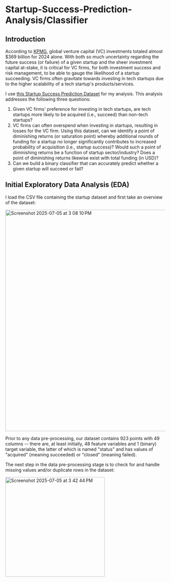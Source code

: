 # Startup-Success-Prediction-Analysis/Classifier

## Introduction

According to [KPMG](https://kpmg.com/xx/en/media/press-releases/2025/01/2024-global-vc-investment-rises-to-368-billion-dollars.html#:~:text=Enterprise's%20Venture%20Pulse-,2024%20global%20VC%20investment%20rises%20to%20%24368%20billion%20as%20investor,KPMG%20Private%20Enterprise's%20Venture%20Pulse), global venture capital (VC) investments totaled almost $369 billion for 2024 alone. With both so much uncertainty regarding the future success (or failure) of a given startup and the sheer investment capital at-stake, it is critical for VC firms, for both investment success and risk management, to be able to gauge the likelihood of a startup succeeding. VC firms often gravitate towards investing in tech startups due to the higher scalability of a tech startup's products/services. 

I use [this Startup Success Prediction Dataset](https://www.kaggle.com/datasets/manishkc06/startup-success-prediction) for my analysis. This analysis addresses the following three questions:

1. Given VC firms' preference for investing in tech startups, are tech startups more likely to be acquired (i.e., succeed) than non-tech startups?
2. VC firms can often overspend when investing in startups, resulting in losses for the VC firm. Using this dataset, can we identify a point of diminishing returns (or saturation point) whereby additional rounds of funding for a startup no longer significantly contributes to increased probability of acquisition (i.e., startup success)? Would such a point of diminishing returns be a function of startup sector/industry? Does a point of diminishing returns likewise exist with total funding (in USD)?
3. Can we build a binary classifier that can accurately predict whether a given startup will succeed or fail?

## Initial Exploratory Data Analysis (EDA)

I load the CSV file containing the startup dataset and first take an overview of the dataset:

<img width="694" alt="Screenshot 2025-07-05 at 3 08 10 PM" src="https://github.com/user-attachments/assets/470419e9-b485-43e0-be7d-5026d214cb60" />

Prior to any data pre-processing, our dataset contains 923 points with 49 columns -- there are, at least initially, 48 feature variables and 1 (binary) target variable, the latter of which is named "status" and has values of "acquired" (meaning succeeded) or "closed" (meaning failed).

The next step in the data pre-processing stage is to check for and handle missing values and/or duplicate rows in the dataset:

<img width="312" alt="Screenshot 2025-07-05 at 3 42 44 PM" src="https://github.com/user-attachments/assets/f21de3aa-69cd-41a9-9c68-ccf6436a0bcb" />


